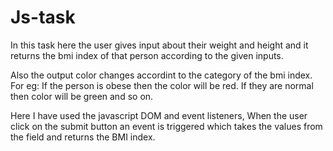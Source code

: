 # Js-task
In this task here the user gives input about their weight and height and it returns the bmi index of that person according to the given inputs.


Also the output color changes accordint to the category of the bmi index. For eg: If the person is obese then the color will be red. If they are normal then color will be green and so on.


Here I have used the javascript DOM and event listeners, When the user click on the submit button an event is triggered which takes the values from the field and returns the BMI index. 
